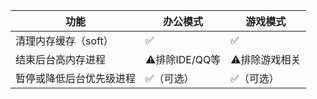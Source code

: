 | 功能           | 办公模式        | 游戏模式     |
| ------------ | ----------- | -------- |
| 清理内存缓存（soft） | ✅           | ✅        |
| 结束后台高内存进程    | ⚠️排除IDE/QQ等 | ⚠️排除游戏相关 |
| 暂停或降低后台优先级进程 | ✅（可选）       | ✅（可选）    |
